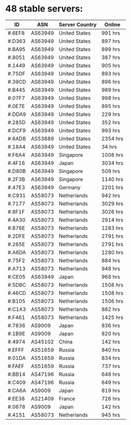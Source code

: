 # 48 stable servers:

| ID | ASN | Server Country | Online |
| ------ | ------ | ------ | ------ |
| #.6EF8 | AS63949 | United States | 991 hrs |
| #.D363 | AS63949 | United States | 897 hrs |
| #.BA95 | AS63949 | United States | 899 hrs |
| #.8051 | AS63949 | United States | 387 hrs |
| #.1449 | AS63949 | United States | 905 hrs |
| #.75DF | AS63949 | United States | 893 hrs |
| #.39CD | AS63949 | United States | 896 hrs |
| #.B445 | AS63949 | United States | 989 hrs |
| #.07F7 | AS63949 | United States | 998 hrs |
| #.0E7E | AS63949 | United States | 895 hrs |
| #.DDA9 | AS63949 | United States | 229 hrs |
| #.285D | AS63949 | United States | 352 hrs |
| #.DCF9 | AS63949 | United States | 993 hrs |
| #.6ADB | AS53889 | United States | 2354 hrs |
| #.18A4 | AS63949 | United States | 34 hrs |
| #.F6A4 | AS63949 | Singapore | 1008 hrs |
| #.4F16 | AS63949 | Japan | 3034 hrs |
| #.D80B | AS63949 | Singapore | 509 hrs |
| #.2F3B | AS63949 | Singapore | 1140 hrs |
| #.47E3 | AS63949 | Germany | 2201 hrs |
| #.C931 | AS58073 | Netherlands | 942 hrs |
| #.7177 | AS58073 | Netherlands | 3029 hrs |
| #.8F1F | AS58073 | Netherlands | 3026 hrs |
| #.4A30 | AS58073 | Netherlands | 2914 hrs |
| #.876E | AS58073 | Netherlands | 1283 hrs |
| #.2DFE | AS58073 | Netherlands | 2791 hrs |
| #.265E | AS58073 | Netherlands | 2791 hrs |
| #.A6DA | AS58073 | Netherlands | 1280 hrs |
| #.75F2 | AS58073 | Netherlands | 884 hrs |
| #.A713 | AS58073 | Netherlands | 948 hrs |
| #.CE05 | AS63949 | Japan | 968 hrs |
| #.5DBC | AS58073 | Netherlands | 1508 hrs |
| #.46CD | AS58073 | Netherlands | 1508 hrs |
| #.B105 | AS58073 | Netherlands | 1506 hrs |
| #.C1A3 | AS58073 | Netherlands | 882 hrs |
| #.F461 | AS58073 | Netherlands | 1425 hrs |
| #.7836 | AS9009 | Japan | 836 hrs |
| #.1B9E | AS9009 | Japan | 820 hrs |
| #.4974 | AS45102 | China | 142 hrs |
| #.EFFF | AS51659 | Russia | 840 hrs |
| #.01DA | AS51659 | Russia | 834 hrs |
| #.FAEF | AS51659 | Russia | 737 hrs |
| #.BB14 | AS47196 | Russia | 648 hrs |
| #.C409 | AS47196 | Russia | 649 hrs |
| #.CA6A | AS9009 | Japan | 819 hrs |
| #.EE38 | AS21409 | France | 726 hrs |
| #.0678 | AS9009 | Japan | 142 hrs |
| #.4151 | AS58073 | Netherlands | 945 hrs |

